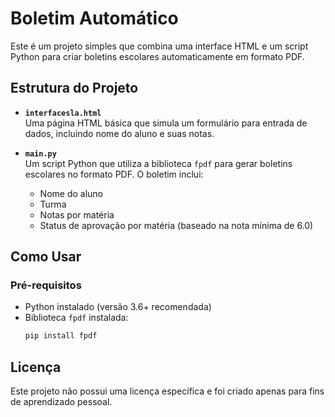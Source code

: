 # Boletim Automático

Este é um projeto simples que combina uma interface HTML e um script Python para criar boletins escolares automaticamente em formato PDF.

## Estrutura do Projeto

- **`interfacesla.html`**  
  Uma página HTML básica que simula um formulário para entrada de dados, incluindo nome do aluno e suas notas.

- **`main.py`**  
  Um script Python que utiliza a biblioteca `fpdf` para gerar boletins escolares no formato PDF. O boletim inclui:
  - Nome do aluno
  - Turma
  - Notas por matéria
  - Status de aprovação por matéria (baseado na nota mínima de 6.0)

## Como Usar

### Pré-requisitos
- Python instalado (versão 3.6+ recomendada)
- Biblioteca `fpdf` instalada:
  ```bash
  pip install fpdf

## Licença
Este projeto não possui uma licença específica e foi criado apenas para fins de aprendizado pessoal.
